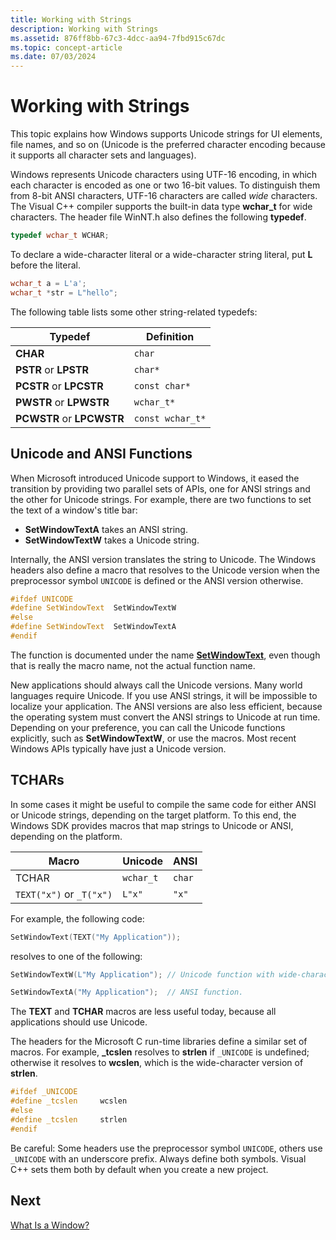 ```yaml
---
title: Working with Strings
description: Working with Strings
ms.assetid: 876ff8bb-67c3-4dcc-aa94-7fbd915c67dc
ms.topic: concept-article
ms.date: 07/03/2024
---
```


# Working with Strings

This topic explains how Windows supports Unicode strings for UI elements, file names, and so on (Unicode is the preferred character encoding because it supports all character sets and languages).

Windows represents Unicode characters using UTF-16 encoding, in which each character is encoded as one or two 16-bit values. To distinguish them from 8-bit ANSI characters, UTF-16 characters are called *wide* characters. The Visual C++ compiler supports the built-in data type **wchar\_t** for wide characters. The header file WinNT.h also defines the following **typedef**.

```C++
typedef wchar_t WCHAR;
```

To declare a wide-character literal or a wide-character string literal, put **L** before the literal.

```C++
wchar_t a = L'a';
wchar_t *str = L"hello";
```

The following table lists some other string-related typedefs:

| Typedef                   | Definition       |
|---------------------------|------------------|
| **CHAR**                  | `char`           |
| **PSTR** or **LPSTR**     | `char*`          |
| **PCSTR** or **LPCSTR**   | `const char*`    |
| **PWSTR** or **LPWSTR**   | `wchar_t*`       |
| **PCWSTR** or **LPCWSTR** | `const wchar_t*` |

## Unicode and ANSI Functions

When Microsoft introduced Unicode support to Windows, it eased the transition by providing two parallel sets of APIs, one for ANSI strings and the other for Unicode strings. For example, there are two functions to set the text of a window's title bar:

- **SetWindowTextA** takes an ANSI string.
- **SetWindowTextW** takes a Unicode string.

Internally, the ANSI version translates the string to Unicode. The Windows headers also define a macro that resolves to the Unicode version when the preprocessor symbol `UNICODE` is defined or the ANSI version otherwise.

```C++
#ifdef UNICODE
#define SetWindowText  SetWindowTextW
#else
#define SetWindowText  SetWindowTextA
#endif 
```

The function is documented under the name [**SetWindowText**](/windows/desktop/api/winuser/nf-winuser-setwindowtexta), even though that is really the macro name, not the actual function name.

New applications should always call the Unicode versions. Many world languages require Unicode. If you use ANSI strings, it will be impossible to localize your application. The ANSI versions are also less efficient, because the operating system must convert the ANSI strings to Unicode at run time. Depending on your preference, you can call the Unicode functions explicitly, such as **SetWindowTextW**, or use the macros. Most recent Windows APIs typically have just a Unicode version.

## TCHARs

In some cases it might be useful to compile the same code for either ANSI or Unicode strings, depending on the target platform. To this end, the Windows SDK provides macros that map strings to Unicode or ANSI, depending on the platform.

| Macro     | Unicode   | ANSI   |
|-----------|-----------|--------|
| TCHAR     | `wchar_t` | `char` |
| `TEXT("x")` or `_T("x")` | `L"x"`    | `"x"`  |

For example, the following code:

```C++
SetWindowText(TEXT("My Application"));
```

resolves to one of the following:

```C++
SetWindowTextW(L"My Application"); // Unicode function with wide-character string.

SetWindowTextA("My Application");  // ANSI function.
```

The **TEXT** and **TCHAR** macros are less useful today, because all applications should use Unicode.

The headers for the Microsoft C run-time libraries define a similar set of macros. For example, **\_tcslen** resolves to **strlen** if `_UNICODE` is undefined; otherwise it resolves to **wcslen**, which is the wide-character version of **strlen**.

```C++
#ifdef _UNICODE
#define _tcslen     wcslen
#else
#define _tcslen     strlen
#endif 
```

Be careful: Some headers use the preprocessor symbol `UNICODE`, others use `_UNICODE` with an underscore prefix. Always define both symbols. Visual C++ sets them both by default when you create a new project.

## Next

[What Is a Window?](what-is-a-window-.md)
